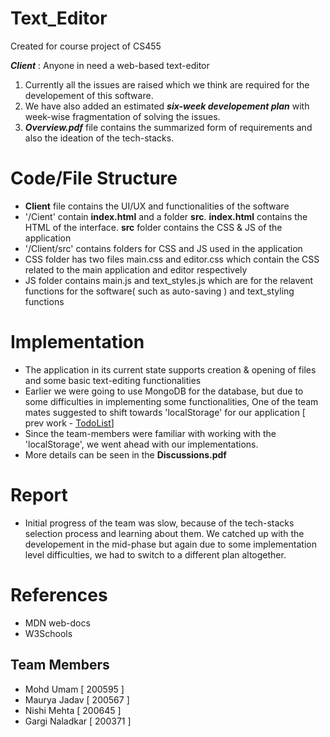 # Text_Editor
Created for course project of CS455

_**Client**_ : Anyone in need a web-based text-editor

1. Currently all the issues are raised which we think are required for the developement of this software.
2. We have also added an estimated _**six-week developement plan**_ with week-wise fragmentation of solving the issues.
3. _**Overview.pdf**_ file contains the summarized form of requirements and also the ideation of the tech-stacks.

# Code/File Structure
- **Client** file contains the UI/UX and functionalities of the software
- '/Cient' contain **index.html** and a folder **src**. **index.html** contains the HTML of the interface. **src** folder contains the CSS & JS of the application
- '/Client/src' contains folders for CSS and JS used in the application
- CSS folder has two files main.css and editor.css which contain the CSS related to the main application and editor respectively
- JS folder contains main.js and text_styles.js which are for the relavent functions for the software( such as auto-saving ) and text_styling functions

# Implementation
- The application in its current state supports creation & opening of files and some basic text-editing functionalities
- Earlier we were going to use MongoDB for the database, but due to some difficulties in implementing some functionalities, One of the team mates suggested to shift towards 'localStorage' for our application [ prev work - [TodoList](https://umam27.github.io/to-do-list/)]
- Since the team-members were familiar with working with the 'localStorage', we went ahead with our implementations.
- More details can be seen in the **Discussions.pdf**

# Report
- Initial progress of the team was slow, because of the tech-stacks selection process and learning about them. We catched up with the developement in the mid-phase but again due to some implementation level difficulties, we had to switch to a different plan altogether.

# References
- MDN web-docs
- W3Schools

## Team Members
* Mohd Umam [ 200595 ]
* Maurya Jadav [ 200567 ]
* Nishi Mehta [ 200645 ]
* Gargi Naladkar [ 200371 ]
